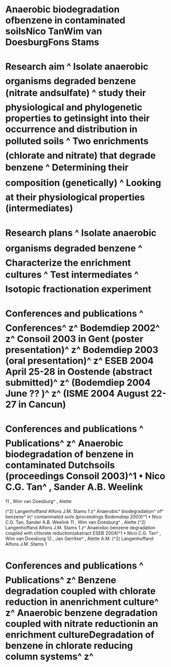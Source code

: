 # Anaerobic biodegradation ofbenzene in contaminated soilsNico TanWim van DoesburgFons Stams 


# Research aim ^ Isolate anaerobic organisms degraded benzene (nitrate andsulfate) ^ study their physiological and phylogenetic properties to getinsight into their occurrence and distribution in polluted soils ^ Two enrichments (chlorate and nitrate) that degrade benzene ^ Determining their composition (genetically) ^ Looking at their physiological properties (intermediates) 


# Research plans ^ Isolate anaerobic organisms degraded benzene ^ Characterize the enrichment cultures ^ Test intermediates ^ Isotopic fractionation experiment 


# Conferences and publications ^ Conferences^ z^ Bodemdiep 2002^ z^ Consoil 2003 in Gent (poster presentation)^ z^ Bodemdiep 2003 (oral presentation)^ z^ ESEB 2004 April 25-28 in Oostende (abstract submitted)^ z^ (Bodemdiep 2004 June ?? )^ z^ (ISME 2004 August 22-27 in Cancun) 


# Conferences and publications ^ Publications^ z^ Anaerobic biodegradation of benzene in contaminated Dutchsoils (proceedings Consoil 2003)^1 • Nico C.G. Tan^ , Sander A.B. Weelink 

 11 , Wim van Doesburg^ , Alette 

(^2) Langenhoffand Alfons J.M. Stams 1 z^ Anaerobic^ biodegradation^ of^ benzene^ in^ contaminated soils (proceedings Bodemdiep 2003)^1 • Nico C.G. Tan, Sander A.B. Weelink 11 , Wim van Doesburg^ , Alette (^2) Langenhoffand Alfons J.M. Stams 1 z^ Anaerobic benzene degradation coupled with chlorate reduction(abstract ESEB 2004)^1 • Nico C.G. Tan^ , Wim van Doesburg 12 , Jan Gerritse^ , Alette A.M. (^2) Langenhoffand Alfons J.M. Stams 1 


# Conferences and publications ^ Publications^ z^ Benzene degradation coupled with chlorate reduction in anenrichment culture^ z^ Anaerobic benzene degradation coupled with nitrate reductionin an enrichment cultureDegradation of benzene in chlorate reducing column systems^ z^ 


